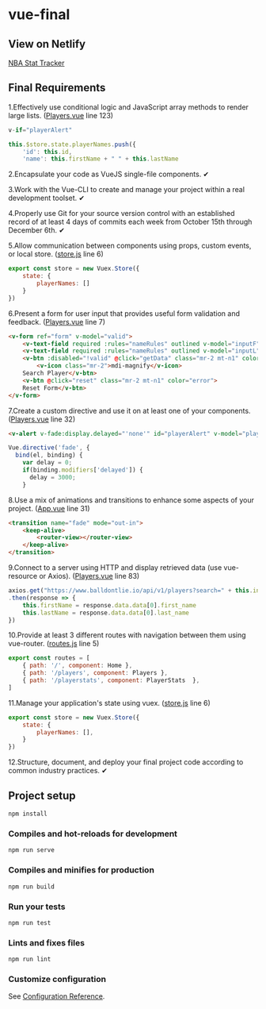 # vue-final

## View on Netlify
[NBA Stat Tracker](https://nbastattracker.netlify.com/) 

## Final Requirements
1.Effectively use conditional logic and JavaScript array methods to render large lists. ([Players.vue](./src/components/Players.vue) line 123)
```javascript
v-if="playerAlert"

this.$store.state.playerNames.push({
    'id': this.id,
    'name': this.firstName + " " + this.lastName
```
2.Encapsulate your code as VueJS single-file components.
✔

3.Work with the Vue-CLI to create and manage your project within a real development toolset.
✔

4.Properly use Git for your source version control with an established record of at least 4 days of commits each week from October 15th through December 6th.
✔

5.Allow communication between components using props, custom events, or local store. ([store.js](./src/store/store.js) line 6)
```javascript
export const store = new Vuex.Store({
    state: {
        playerNames: []
    }
})
```

6.Present a form for user input that provides useful form validation and feedback. ([Players.vue](./src/components/Players.vue) line 7)
```html
<v-form ref="form" v-model="valid">
    <v-text-field required :rules="nameRules" outlined v-model="inputF" label="First Name">{{ inputF }}</v-text-field> 
    <v-text-field required :rules="nameRules" outlined v-model="inputL" label="Last Name">{{ inputL }}</v-text-field>
    <v-btn :disabled="!valid" @click="getData" class="mr-2 mt-n1" color="primary">
        <v-icon class="mr-2">mdi-magnify</v-icon>
    Search Player</v-btn>
    <v-btn @click="reset" class="mr-2 mt-n1" color="error">
    Reset Form</v-btn>
</v-form>
```

7.Create a custom directive and use it on at least one of your components. ([Players.vue](./src/components/Players.vue) line 32)
```html
<v-alert v-fade:display.delayed="'none'" id="playerAlert" v-model="playerAlert" v-if="playerAlert" type="success"> {{this.firstName}} {{this.lastName}} added!</v-alert>
```
```javascript
Vue.directive('fade', {
  bind(el, binding) {
    var delay = 0;
    if(binding.modifiers['delayed']) {
      delay = 3000;
    }
```

8.Use a mix of animations and transitions to enhance some aspects of your project. ([App.vue](./src/App.vue) line 31)
```html
<transition name="fade" mode="out-in">
    <keep-alive> 
        <router-view></router-view>
    </keep-alive>
</transition>
```

9.Connect to a server using HTTP and display retrieved data (use vue-resource or Axios). ([Players.vue](./src/components/Players.vue) line 83)
```javascript
axios.get("https://www.balldontlie.io/api/v1/players?search=" + this.inputF + " " + this.inputL) 
.then(response => {
    this.firstName = response.data.data[0].first_name
    this.lastName = response.data.data[0].last_name
})
```

10.Provide at least 3 different routes with navigation between them using vue-router. ([routes.js](./src/routes.js) line 5)
```javascript
export const routes = [
    { path: '/', component: Home },
    { path: '/players', component: Players },
    { path: '/playerstats', component: PlayerStats  },
]
```

11.Manage your application's state using vuex. ([store.js](./src/store/store.js) line 6)
```javascript
export const store = new Vuex.Store({
    state: {
        playerNames: [],
    }
})
```

12.Structure, document, and deploy your final project code according to common industry practices.
✔

## Project setup
```
npm install
```

### Compiles and hot-reloads for development
```
npm run serve
```

### Compiles and minifies for production
```
npm run build
```

### Run your tests
```
npm run test
```

### Lints and fixes files
```
npm run lint
```

### Customize configuration
See [Configuration Reference](https://cli.vuejs.org/config/).
